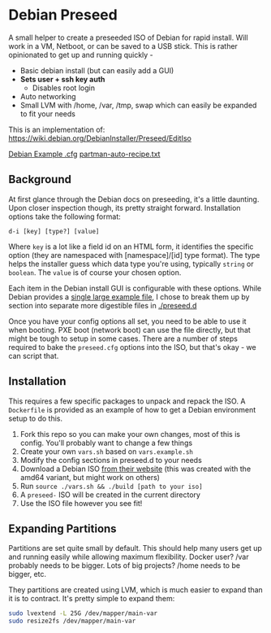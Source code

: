 # Debian Preseed

A small helper to create a preseeded ISO of Debian for rapid install. Will work in a VM, Netboot, or can be saved to a USB stick. This is rather opinionated to get up and running quickly - 

 * Basic debian install (but can easily add a GUI)
 * **Sets user + ssh key auth**
 	* Disables root login
 * Auto networking
 * Small LVM with /home, /var, /tmp, swap which can easily be expanded to fit your needs

This is an implementation of: https://wiki.debian.org/DebianInstaller/Preseed/EditIso

[Debian Example .cfg](https://www.debian.org/releases/squeeze/example-preseed.txt)
[partman-auto-recipe.txt](https://github.com/xobs/debian-installer/blob/master/doc/devel/partman-auto-recipe.txt)

## Background

At first glance through the Debian docs on preseeding, it's a little daunting. Upon closer inspection though, its pretty straight forward. Installation options take the following format:

```
d-i [key] [type?] [value]
```

Where `key` is a lot like a field id on an HTML form, it identifies the specific option (they are namespaced with [namespace]/[id] type format). The type helps the installer guess which data type you're using, typically `string` or `boolean`. The `value` is of course your chosen option.

Each item in the Debian install GUI is configurable with these options. While Debian provides a [single large example file](https://www.debian.org/releases/squeeze/example-preseed.txt), I chose to break them up by section into separate more digestible files in [./preseed.d](./preseed.d)

Once you have your config options all set, you need to be able to use it when booting. PXE boot (network boot) can use the file directly, but that might be tough to setup in some cases. There are a number of steps required to bake the `preseed.cfg` options into the ISO, but that's okay - we can script that.

## Installation

This requires a few specific packages to unpack and repack the ISO. A `Dockerfile` is provided as an example of how to get a Debian environment setup to do this.

1. Fork this repo so you can make your own changes, most of this is config. You'll probably want to change a few things
2. Create your own `vars.sh` based on `vars.example.sh`
3. Modify the config sections in preseed.d to your needs
4. Download a Debian ISO [from their website](https://www.debian.org/distrib/netinst#smallcd) (this was created with the amd64 variant, but might work on others)
5. Run `source ./vars.sh && ./build [path to your iso]`
6. A `preseed-` ISO will be created in the current directory
7. Use the ISO file however you see fit!

## Expanding Partitions

Partitions are set quite small by default. This should help many users get up and running easily while allowing maximum flexibility. Docker user? /var probably needs to be bigger. Lots of big projects? /home needs to be bigger, etc. 

They partitions are created using LVM, which is much easier to expand than it is to contract. It's pretty simple to expand them:

```bash
sudo lvextend -L 25G /dev/mapper/main-var
sudo resize2fs /dev/mapper/main-var
```


